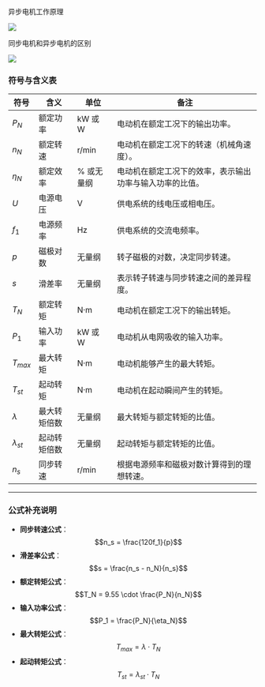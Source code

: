 异步电机工作原理

![](https://www.bilibili.com/video/BV1vk4y137uJ/?spm_id_from=333.337.search-card.all.click&vd_source=4c095a1bfb5e2a56290ec68b55b5d467)


同步电机和异步电机的区别

![](https://www.bilibili.com/video/BV1s54y1E7qP?spm_id_from=333.788.player.player_end_recommend&vd_source=4c095a1bfb5e2a56290ec68b55b5d467)



### **符号与含义表**

| **符号**     | **含义** | **单位** | **备注**                       |
| ---------- | ------ | ------ | ---------------------------- |
| $P_N​$     | 额定功率   | kW 或 W | 电动机在额定工况下的输出功率。              |
| $n_N$​     | 额定转速   | r/min  | 电动机在额定工况下的转速（机械角速度）。         |
| $η_N$​     | 额定效率   | % 或无量纲 | 电动机在额定工况下的效率，表示输出功率与输入功率的比值。 |
| $U$        | 电源电压   | V      | 供电系统的线电压或相电压。                |
| $f_1$​     | 电源频率   | Hz     | 供电系统的交流电频率。                  |
| $p$        | 磁极对数   | 无量纲    | 转子磁极的对数，决定同步转速。              |
| $s$        | 滑差率    | 无量纲    | 表示转子转速与同步转速之间的差异程度。          |
| $T_N$​     | 额定转矩   | N·m    | 电动机在额定工况下的输出转矩。              |
| $P_1$​     | 输入功率   | kW 或 W | 电动机从电网吸收的输入功率。               |
| $T_{max}$​ | 最大转矩   | N·m    | 电动机能够产生的最大转矩。                |
| $T_{st}$​  | 起动转矩   | N·m    | 电动机在起动瞬间产生的转矩。               |
| $λ$        | 最大转矩倍数 | 无量纲    | 最大转矩与额定转矩的比值。                |
| $λ_{st}$​  | 起动转矩倍数 | 无量纲    | 起动转矩与额定转矩的比值。                |
| $n_s$​     | 同步转速   | r/min  | 根据电源频率和磁极对数计算得到的理想转速。        |

---

### **公式补充说明**


- **同步转速公式**：$$n_s = \frac{120f_1}{p}$$
- **滑差率公式**：$$s = \frac{n_s - n_N}{n_s}$$
- **额定转矩公式**：$$T_N = 9.55 \cdot \frac{P_N}{n_N}$$
- **输入功率公式**：$$P_1 = \frac{P_N}{\eta_N}$$
- **最大转矩公式**：$$T_{max} = \lambda \cdot T_N$$
- **起动转矩公式**：$$T_{st} = \lambda_{st} \cdot T_N$$



